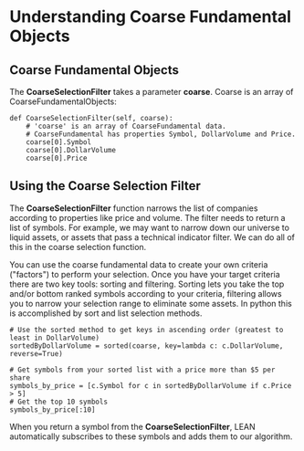 # Understanding Coarse Fundamental Objects
## Coarse Fundamental Objects
The **CoarseSelectionFilter** takes a parameter **coarse**. Coarse is an array of CoarseFundamentalObjects:

    def CoarseSelectionFilter(self, coarse):
        # 'coarse' is an array of CoarseFundamental data.
        # CoarseFundamental has properties Symbol, DollarVolume and Price.
        coarse[0].Symbol
        coarse[0].DollarVolume
        coarse[0].Price

## Using the Coarse Selection Filter
The **CoarseSelectionFilter** function narrows the list of companies according to properties like price and volume. The filter needs to return a list of symbols. For example, we may want to narrow down our universe to liquid assets, or assets that pass a technical indicator filter. We can do all of this in the coarse selection function.

You can use the coarse fundamental data to create your own criteria ("factors") to perform your selection. Once you have your target criteria there are two key tools: sorting and filtering. Sorting lets you take the top and/or bottom ranked symbols according to your criteria, filtering allows you to narrow your selection range to eliminate some assets. In python this is accomplished by sort and list selection methods. 

    # Use the sorted method to get keys in ascending order (greatest to least in DollarVolume)
    sortedByDollarVolume = sorted(coarse, key=lambda c: c.DollarVolume, reverse=True) 
    
    # Get symbols from your sorted list with a price more than $5 per share  
    symbols_by_price = [c.Symbol for c in sortedByDollarVolume if c.Price > 5]
    # Get the top 10 symbols 
    symbols_by_price[:10]

When you return a symbol from the **CoarseSelectionFilter**, LEAN automatically subscribes to these symbols and adds them to our algorithm.